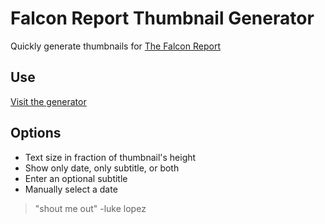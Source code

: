 # Falcon Report Thumbnail Generator

Quickly generate thumbnails for [The Falcon Report](https://www.youtube.com/c/TheFalconReport)

## Use
[Visit the generator](https://khui0.github.io/falcon-report-thumbnail/)

## Options
- Text size in fraction of thumbnail's height
- Show only date, only subtitle, or both
- Enter an optional subtitle
- Manually select a date

> "shout me out" -luke lopez
